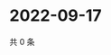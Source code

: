 # 2022-09-17

共 0 条

<!-- BEGIN WEIBO -->
<!-- 最后更新时间 Sat Sep 17 2022 13:07:38 GMT+0800 (China Standard Time) -->

<!-- END WEIBO -->
